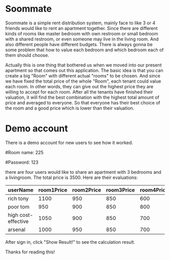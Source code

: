 # Soommate

Soommate is a simple rent distribution system, mainly face to like 3 or 4 friends would like to rent an apartment together. Since there are different kinds of rooms like master bedroom with own restroom or small bedroom with a shared restroom, or even someone may live in the living room. And also different people have different budgets. There is always gonna be some problem that how to value each bedroom and which bedroom each of them should choose.

Actually this is one thing that bothered us when we moved into our present apartment so that comes out this application. The basic idea is that you can create a big "Room" with different actual "rooms" to be chosen. And since we have fixed the total price of the whole "Room", each tenant could value each room. In other words, they can give out the highest price they are willing to accept for each room. After all the tenants have finished their valuation, it will find the best combination with the highest total amount of price and averaged to everyone. So that everyone has their best choice of the room and a good price which is lower than their valuation.  

# Demo account
There is a demo account for new users to see how it worked. 

#Room name: 225

#Password: 123

there are four users would like to share an apartment with 3 bedrooms and a livingroom. The total price is 3500. Here are their evaluations:

userName | room1Price | room2Price | room3Price | room4Price
---------|------------|------------|------------|-----------
rich tony | 1100 | 950 | 850 | 600
poor tom | 950 | 900 | 850 | 800
high cost-effective | 1050 | 900 | 850 | 700
arsenal | 1000 | 950 | 850 | 700

After sign in, click "Show Result!" to see the calculation result.

Thanks for reading this!
